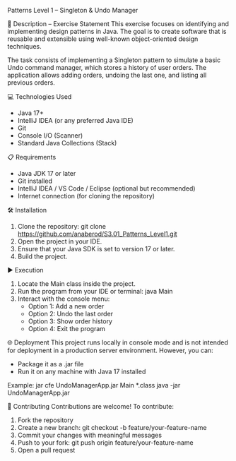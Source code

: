 Patterns Level 1 – Singleton & Undo Manager

📄 Description – Exercise Statement
This exercise focuses on identifying and implementing design patterns in Java. The goal is to create software that is reusable and extensible using well-known object-oriented design techniques.

The task consists of implementing a Singleton pattern to simulate a basic Undo command manager, which stores a history of user orders. The application allows adding orders, undoing the last one, and listing all previous orders.

💻 Technologies Used
- Java 17+
- IntelliJ IDEA (or any preferred Java IDE)
- Git
- Console I/O (Scanner)
- Standard Java Collections (Stack)

📋 Requirements
- Java JDK 17 or later
- Git installed
- IntelliJ IDEA / VS Code / Eclipse (optional but recommended)
- Internet connection (for cloning the repository)

🛠️ Installation
1. Clone the repository:
   git clone https://github.com/anaberod/S3.01_Patterns_Level1.git
2. Open the project in your IDE.
3. Ensure that your Java SDK is set to version 17 or later.
4. Build the project.

▶️ Execution
1. Locate the Main class inside the project.
2. Run the program from your IDE or terminal:
   java Main
3. Interact with the console menu:
   - Option 1: Add a new order
   - Option 2: Undo the last order
   - Option 3: Show order history
   - Option 4: Exit the program

🌐 Deployment
This project runs locally in console mode and is not intended for deployment in a production server environment.
However, you can:
- Package it as a .jar file
- Run it on any machine with Java 17 installed

Example:
jar cfe UndoManagerApp.jar Main *.class
java -jar UndoManagerApp.jar

🤝 Contributing
Contributions are welcome! To contribute:

1. Fork the repository
2. Create a new branch:
   git checkout -b feature/your-feature-name
3. Commit your changes with meaningful messages
4. Push to your fork:
   git push origin feature/your-feature-name
5. Open a pull request
